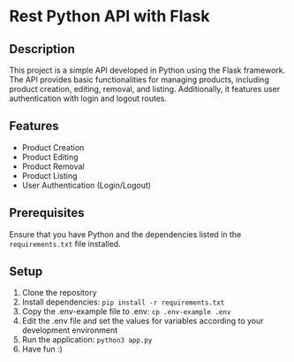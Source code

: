 # Rest Python API with Flask

## Description
This project is a simple API developed in Python using the Flask framework. The API provides basic functionalities for managing products, including product creation, editing, removal, and listing. Additionally, it features user authentication with login and logout routes.

## Features
- Product Creation
- Product Editing
- Product Removal
- Product Listing
- User Authentication (Login/Logout)

## Prerequisites
Ensure that you have Python and the dependencies listed in the `requirements.txt` file installed.

## Setup
1. Clone the repository
2. Install dependencies: ``` pip install -r requirements.txt ```
3. Copy the .env-example file to .env: ``` cp .env-example .env ```
4. Edit the .env file and set the values for variables according to your development environment
5. Run the application: ``` python3 app.py ```
6. Have fun :)
